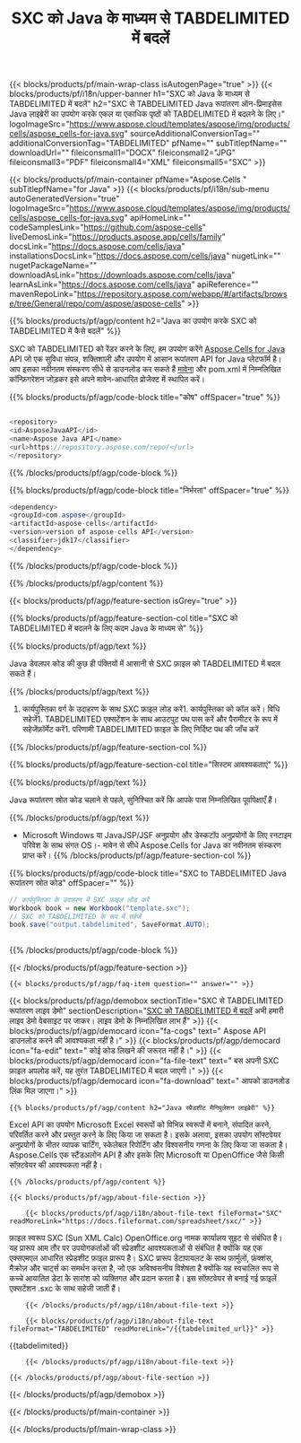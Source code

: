 ﻿---
title: SXC को Java के माध्यम से TABDELIMITED में बदलें 
url: /hi/java/conversion/sxc-to-tabdelimited/ 
description: SXC प्रारूप के लिए TABDELIMITED फ़ाइल के लिए नमूना Java रूपांतरण कोड। प्रोग्रामर इस उदाहरण कोड का उपयोग एक्सेल और ओपनऑफिस स्प्रेडशीट को किसी भी वेब या डेस्कटॉप Java आधारित एप्लिकेशन के भीतर TABDELIMITED को निर्यात करने के लिए कर सकते हैं।
---
{{< blocks/products/pf/main-wrap-class isAutogenPage="true" >}}
{{< blocks/products/pf/i18n/upper-banner h1="SXC को Java के माध्यम से TABDELIMITED में बदलें" h2="SXC से TABDELIMITED Java रूपांतरण ऑन-प्रिमाइसेस Java लाइब्रेरी का उपयोग करके एकल या एकाधिक पृष्ठों को TABDELIMITED में बदलने के लिए।" logoImageSrc="https://www.aspose.cloud/templates/aspose/img/products/cells/aspose_cells-for-java.svg" sourceAdditionalConversionTag="" additionalConversionTag="TABDELIMITED" pfName="" subTitlepfName="" downloadUrl="" fileiconsmall1="DOCX" fileiconsmall2="JPG" fileiconsmall3="PDF" fileiconsmall4="XML" fileiconsmall5="SXC" >}}

{{< blocks/products/pf/main-container pfName="Aspose.Cells " subTitlepfName="for Java" >}}
{{< blocks/products/pf/i18n/sub-menu autoGeneratedVersion="true" logoImageSrc="https://www.aspose.cloud/templates/aspose/img/products/cells/aspose_cells-for-java.svg" apiHomeLink="" codeSamplesLink="https://github.com/aspose-cells" liveDemosLink="https://products.aspose.app/cells/family" docsLink="https://docs.aspose.com/cells/java" installationsDocsLink="https://docs.aspose.com/cells/java" nugetLink="" nugetPackageName="" downloadAsLink="https://downloads.aspose.com/cells/java" learnAsLink="https://docs.aspose.com/cells/java" apiReference="" mavenRepoLink="https://repository.aspose.com/webapp/#/artifacts/browse/tree/General/repo/com/aspose/aspose-cells" >}}

{{% blocks/products/pf/agp/content h2="Java का उपयोग करके SXC को TABDELIMITED में कैसे बदलें" %}}

 SXC को TABDELIMITED को रेंडर करने के लिए, हम उपयोग करेंगे
 [Aspose.Cells for Java](https://products.aspose.com/cells/java) 
 API जो एक सुविधा संपन्न, शक्तिशाली और उपयोग में आसान रूपांतरण API for Java प्लेटफॉर्म है। आप इसका नवीनतम संस्करण सीधे से डाउनलोड कर सकते हैं
 [मावेना](https://repository.aspose.com/webapp/#/artifacts/browse/tree/General/repo/com/aspose/aspose-cells) 
 और pom.xml में निम्नलिखित कॉन्फ़िगरेशन जोड़कर इसे अपने मावेन-आधारित प्रोजेक्ट में स्थापित करें।

{{% blocks/products/pf/agp/code-block title="कोष" offSpacer="true" %}}

```cs

<repository>
<id>AsposeJavaAPI</id>
<name>Aspose Java API</name>
<url>https://repository.aspose.com/repo/</url>
</repository>


```

{{% /blocks/products/pf/agp/code-block %}}

{{% blocks/products/pf/agp/code-block title="निर्भरता" offSpacer="true" %}}

```cs
<dependency>
<groupId>com.aspose</groupId>
<artifactId>aspose-cells</artifactId>
<version>version of aspose-cells API</version>
<classifier>jdk17</classifier>
</dependency>


```

{{% /blocks/products/pf/agp/code-block %}}

{{% /blocks/products/pf/agp/content %}}

{{< blocks/products/pf/agp/feature-section isGrey="true" >}}

{{% blocks/products/pf/agp/feature-section-col title="SXC को TABDELIMITED में बदलने के लिए कदम Java के माध्यम से" %}}

{{% blocks/products/pf/agp/text %}}

 Java डेवलपर कोड की कुछ ही पंक्तियों में आसानी से SXC फ़ाइल को TABDELIMITED में बदल सकते हैं।

{{% /blocks/products/pf/agp/text %}}

1. कार्यपुस्तिका वर्ग के उदाहरण के साथ SXC फ़ाइल लोड करें1. कार्यपुस्तिका को कॉल करें। विधि सहेजें1. TABDELIMITED एक्सटेंशन के साथ आउटपुट पथ पास करें और पैरामीटर के रूप में सहेजेंफ़ॉर्मेट करें1. परिणामी TABDELIMITED फ़ाइल के लिए निर्दिष्ट पथ की जाँच करें

{{% /blocks/products/pf/agp/feature-section-col %}}

{{% blocks/products/pf/agp/feature-section-col title="सिस्टम आवश्यकताएं" %}}

{{% blocks/products/pf/agp/text %}}

 Java रूपांतरण स्रोत कोड चलाने से पहले, सुनिश्चित करें कि आपके पास निम्नलिखित पूर्वापेक्षाएँ हैं।

{{% /blocks/products/pf/agp/text %}}

- Microsoft Windows या JavaJSP/JSF अनुप्रयोग और डेस्कटॉप अनुप्रयोगों के लिए रनटाइम परिवेश के साथ संगत OS।- मावेन से सीधे Aspose.Cells for Java का नवीनतम संस्करण प्राप्त करें।
{{% /blocks/products/pf/agp/feature-section-col %}}

{{% blocks/products/pf/agp/code-block title="SXC to TABDELIMITED Java रूपांतरण स्रोत कोड" offSpacer="" %}}

```cs
// कार्यपुस्तिका के उदाहरण में SXC फ़ाइल लोड करें
Workbook book = new Workbook("template.sxc");
// SXC को TABDELIMITED के रूप में सहेजें
book.save("output.tabdelimited", SaveFormat.AUTO);   
   


```

{{% /blocks/products/pf/agp/code-block %}}

{{< /blocks/products/pf/agp/feature-section >}}

    {{< blocks/products/pf/agp/faq-item question="" answer="" >}}
 

<!-- aboutfile Starts -->

{{< blocks/products/pf/agp/demobox sectionTitle="SXC से TABDELIMITED रूपांतरण लाइव डेमो" sectionDescription="[SXC को TABDELIMITED में बदलें](https://products.aspose.app/cells/conversion/sxc-to-tabdelimited) अभी हमारी लाइव डेमो वेबसाइट पर जाकर। लाइव डेमो के निम्नलिखित लाभ हैं" >}}
        {{< blocks/products/pf/agp/democard icon="fa-cogs" text=" Aspose API डाउनलोड करने की आवश्यकता नहीं है।" >}}
        {{< blocks/products/pf/agp/democard icon="fa-edit" text=" कोई कोड लिखने की जरूरत नहीं है।" >}}
        {{< blocks/products/pf/agp/democard icon="fa-file-text" text=" बस अपनी SXC फ़ाइल अपलोड करें, यह तुरंत TABDELIMITED में बदल जाएगी।" >}}
        {{< blocks/products/pf/agp/democard icon="fa-download" text=" आपको डाउनलोड लिंक मिल जाएगा।" >}}

    {{% blocks/products/pf/agp/content h2="Java स्प्रैडशीट मैनिपुलेशन लाइब्रेरी" %}}

 Excel API का उपयोग Microsoft Excel स्वरूपों को विभिन्न स्वरूपों में बनाने, संपादित करने, परिवर्तित करने और प्रस्तुत करने के लिए किया जा सकता है। इसके अलावा, इसका उपयोग सॉफ्टवेयर अनुप्रयोगों के भीतर व्यापक चार्टिंग, स्केलेबल रिपोर्टिंग और विश्वसनीय गणना के लिए किया जा सकता है। Aspose.Cells एक स्टैंडअलोन API है और इसके लिए Microsoft या OpenOffice जैसे किसी सॉफ़्टवेयर की आवश्यकता नहीं है।  



    {{% /blocks/products/pf/agp/content %}}

    {{< blocks/products/pf/agp/about-file-section >}}

        {{< blocks/products/pf/agp/i18n/about-file-text fileFormat="SXC" readMoreLink="https://docs.fileformat.com/spreadsheet/sxc/" >}}

फ़ाइल स्वरूप SXC (Sun XML Calc) OpenOffice.org नामक कार्यालय सुइट से संबंधित है। यह प्रारूप आम तौर पर उपयोगकर्ताओं की स्प्रेडशीट आवश्यकताओं से संबंधित है क्योंकि यह एक एक्सएमएल आधारित स्प्रेडशीट फ़ाइल प्रारूप है। SXC प्रारूप डेटापायलट के साथ फ़ार्मुलों, फ़ंक्शंस, मैक्रोज़ और चार्ट्स का समर्थन करता है, जो एक अविश्वसनीय विशेषता है क्योंकि यह स्वचालित रूप से कच्चे आयातित डेटा के सारांश को व्यक्तिगत और प्रदान करता है। इस सॉफ़्टवेयर से बनाई गई फ़ाइलें एक्सटेंशन .sxc के साथ सहेजी जाती हैं।

        {{< /blocks/products/pf/agp/i18n/about-file-text >}}

        {{< blocks/products/pf/agp/i18n/about-file-text fileFormat="TABDELIMITED" readMoreLink="/{{tabdelimited_url}}" >}}

{{tabdelimited}}

        {{< /blocks/products/pf/agp/i18n/about-file-text >}}

    {{< /blocks/products/pf/agp/about-file-section >}}

{{< /blocks/products/pf/agp/demobox >}}

<!-- aboutfile Ends -->



{{< /blocks/products/pf/main-container >}}
    
{{< /blocks/products/pf/main-wrap-class >}}